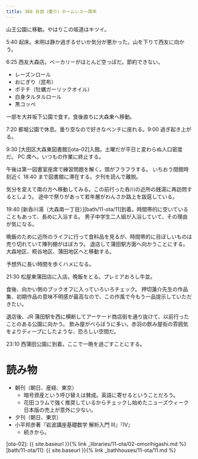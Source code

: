 ```yaml
---
title: 366 日目（曇り）ホームレス一周年
---
```


山王公園に移動。やはりこの坂道はキツイ。

5:40 起床。未明は静か過ぎるせいか気分が悪かった。山を下りて西友に向かう。

6:25 西友大森店。ベーカリーがほとんど空っぽだ。節約できない。
* レーズンロール
* おにぎり（昆布）
* ポテチ（牡蠣ガーリックオイル）
* 白身タルタルロール
* 黒コッペ

一部を大井坂下公園で食す。食後直ちに大森東へ移動。

7:20 都堀公園で休息。曇り空なので好きなベンチに座れる。9:00 過ぎ起き上がる。

9:30 [大田区大森東図書館][ota-02]入館。土曜だが平日と変わらぬ人口密度だ。
PC 席へ。いつもの作業に終止する。

午後は第一図書室座席で練習問題を解く。頭がフラフラする。
いちおう閉館時刻近く 18:40 まで図書館に滞在する。夕刊を読んで離脱。

気分を変えて南の方へ移動してみる。この前行った呑川の近所の銭湯に再訪問するとしよう。
途中で祭りがあって若年層がわんさか路上を跋扈している。

19:40 [新呑川湯（大森南一丁目）][bath/11-ota/11]到着。時間帯的に空いていることもあって、長めに入浴する。
男子中学生二人組が入浴していて、その理由が気になる。

晩飯のために近所のライフに行って食料品を見るが、時間帯的に目ぼしいものは売り切れていて陳列棚がほぼカラ。
退店して蒲田駅方面へ向かうことにする。大森地区、糀谷地区、蒲田地区へと移動する。

予想外に長い時間を歩くハメになる。

21:30 松屋東蒲田店に入店。晩飯をとる。プレミアおろし牛並。

食後、向かい側のブックオフに入っていろいろチェック。
押切蓮介先生の作品集、初期作品の意味不明感が最高なので、この作風で今もう一品提示していただきたい。

退店後、JR 蒲田駅を西に横断してアーケード商店街を通り抜けて、以前行ったことのある公園に向かう。
飲み屋がべらぼうに多い。赤羽の飲み屋街の雰囲気をよりディープにしたような、恐ろしい空間だ。

23:10 西蒲田公園に到着。ここで一晩を過ごすことにする。

# 読み物

* 朝刊（朝日、産経、東京）
  * 暗号資産という呼び替えは賛成。英語に寄せるということだろう。
  * 花田コラムで強く推奨しているからチェックし始めたニューズウィーク日本版の売上が意外に少ない。
* 夕刊（朝日、東京）
* 小平邦彦著『岩波講座基礎数学 解析入門 III』『IV』
  * 続きから。

[ota-02]: {{ site.baseurl }}{% link _libraries/11-ota/02-omorihigashi.md %}
[bath/11-ota/11]: {{ site.baseurl }}{% link _bathhouses/11-ota/11.md %}
